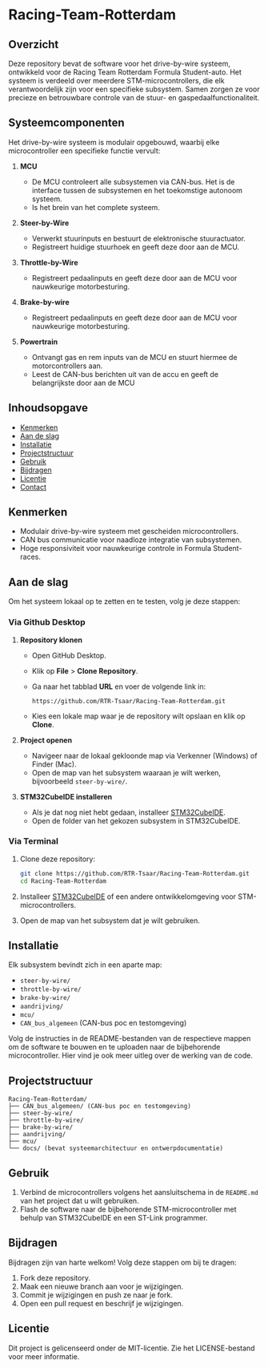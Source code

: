 ﻿# Racing-Team-Rotterdam

## Overzicht

Deze repository bevat de software voor het drive-by-wire systeem, ontwikkeld voor de Racing Team Rotterdam Formula Student-auto. Het systeem is verdeeld over meerdere STM-microcontrollers, die elk verantwoordelijk zijn voor een specifieke subsystem. Samen zorgen ze voor precieze en betrouwbare controle van de stuur- en gaspedaalfunctionaliteit.

## Systeemcomponenten

Het drive-by-wire systeem is modulair opgebouwd, waarbij elke microcontroller een specifieke functie vervult:
1. **MCU**
	-	De MCU controleert alle subsystemen via CAN-bus. Het is de interface tussen de subsystemen en het toekomstige autonoom systeem.
	-	Is het brein van het complete systeem.
2.  **Steer-by-Wire**
    
    -   Verwerkt stuurinputs en bestuurt de elektronische stuuractuator.
    - Registreert huidige stuurhoek en geeft deze door aan de MCU.
3.  **Throttle-by-Wire**
    
    -   Registreert pedaalinputs en geeft deze door aan de MCU voor nauwkeurige motorbesturing.
4.  **Brake-by-wire**
    
    -   Registreert pedaalinputs en geeft deze door aan de MCU voor nauwkeurige motorbesturing.
5.  **Powertrain**
   
    -   Ontvangt gas en rem inputs van de MCU en stuurt hiermee de motorcontrollers aan.
    - Leest de CAN-bus berichten uit van de accu en geeft de belangrijkste door aan de MCU


## Inhoudsopgave

-   [Kenmerken](#kenmerken)
-   [Aan de slag](#aan-de-slag)
-   [Installatie](#installatie)
-   [Projectstructuur](#projectstructuur)
-   [Gebruik](#gebruik)
-   [Bijdragen](#bijdragen)
-   [Licentie](#licentie)
-   [Contact](#contact)

## Kenmerken

-   Modulair drive-by-wire systeem met gescheiden microcontrollers.
-   CAN bus communicatie voor naadloze integratie van subsystemen.
-   Hoge responsiviteit voor nauwkeurige controle in Formula Student-races.

## Aan de slag

Om het systeem lokaal op te zetten en te testen, volg je deze stappen:

### Via Github Desktop

1.  **Repository klonen**
    
    -   Open GitHub Desktop.
    -   Klik op **File** > **Clone Repository**.
    -   Ga naar het tabblad **URL** en voer de volgende link in:
        
        ```
        https://github.com/RTR-Tsaar/Racing-Team-Rotterdam.git
        
        ```
        
    -   Kies een lokale map waar je de repository wilt opslaan en klik op **Clone**.
2.  **Project openen**
    
    -   Navigeer naar de lokaal gekloonde map via Verkenner (Windows) of Finder (Mac).
    -   Open de map van het subsystem waaraan je wilt werken, bijvoorbeeld `steer-by-wire/`.
3.  **STM32CubeIDE installeren**
    
    -   Als je dat nog niet hebt gedaan, installeer [STM32CubeIDE](https://www.st.com/en/development-tools/stm32cubeide.html).
    -   Open de folder van het gekozen subsystem in STM32CubeIDE.


### Via Terminal
1.  Clone deze repository:
    
    ```bash
    git clone https://github.com/RTR-Tsaar/Racing-Team-Rotterdam.git
    cd Racing-Team-Rotterdam
    
    ```
    
2.  Installeer [STM32CubeIDE](https://www.st.com/en/development-tools/stm32cubeide.html) of een andere ontwikkelomgeving voor STM-microcontrollers.
    
3.  Open de map van het subsystem dat je wilt gebruiken.
    

## Installatie

Elk subsystem bevindt zich in een aparte map:

-   `steer-by-wire/`
-   `throttle-by-wire/`
-   `brake-by-wire/`
-   `aandrijving/`
-   `mcu/`
-   `CAN_bus_algemeen` (CAN-bus poc en testomgeving)

Volg de instructies in de README-bestanden van de respectieve mappen om de software te bouwen en te uploaden naar de bijbehorende microcontroller. Hier vind je ook meer uitleg over de werking van de code.

## Projectstructuur

```
Racing-Team-Rotterdam/
├── CAN_bus_algemeen/ (CAN-bus poc en testomgeving)
├── steer-by-wire/  
├── throttle-by-wire/  
├── brake-by-wire/
├── aandrijving/
├── mcu/  
└── docs/ (bevat systeemarchitectuur en ontwerpdocumentatie)  

```

## Gebruik

1. Verbind de microcontrollers volgens het aansluitschema in de `README.md` van het project dat u wilt gebruiken. 
2. Flash de software naar de bijbehorende STM-microcontroller met behulp van STM32CubeIDE en een ST-Link programmer.


## Bijdragen

Bijdragen zijn van harte welkom! Volg deze stappen om bij te dragen:

1.  Fork deze repository.
2.  Maak een nieuwe branch aan voor je wijzigingen.
3.  Commit je wijzigingen en push ze naar je fork.
4.  Open een pull request en beschrijf je wijzigingen.

## Licentie

Dit project is gelicenseerd onder de MIT-licentie. Zie het LICENSE-bestand voor meer informatie.



